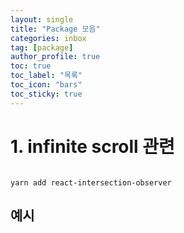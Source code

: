 ```yaml
---
layout: single
title: "Package 모음"
categories: inbox
tag: [package]
author_profile: true
toc: true
toc_label: "목록"
toc_icon: "bars"
toc_sticky: true
---
```


# 1. infinite scroll 관련

```console

yarn add react-intersection-observer

```

## 예시

```javascript

```